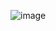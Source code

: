 ![image](https://cloud.githubusercontent.com/assets/25205050/22510673/6d44e6ca-e858-11e6-9017-2b4e537926ce.jpg)
